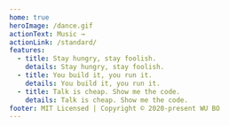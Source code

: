 ```yaml
---
home: true
heroImage: /dance.gif
actionText: Music →
actionLink: /standard/
features:
  - title: Stay hungry, stay foolish.
    details: Stay hungry, stay foolish.
  - title: You build it, you run it.
    details: You build it, you run it.
  - title: Talk is cheap. Show me the code.
    details: Talk is cheap. Show me the code.
footer: MIT Licensed | Copyright © 2020-present WU BO
---
```


<!--
# vuepress-blog
> a vuepress blog about qiufeihong

### Build Setup


# clone item
git clone git@github.com:qiufeihong2018/vuepress-blog.git

# install dependencies
npm install

# serve with hot reload at localhost:8080
npm run dev

# build for production with minification
npm run build

# deploy https://username.github.io
npm run d

# pm2 deploy
npm run server


### main page -->
<!-- ![avatar](./shotPic/main.png) -->

<!-- ### feature
- [x] 可以统计阅读量
- [x] 支持评论
- [ ] Algolia搜索
- [ ] 在 GitHub 上编辑此页
- [ ] SEO -->
